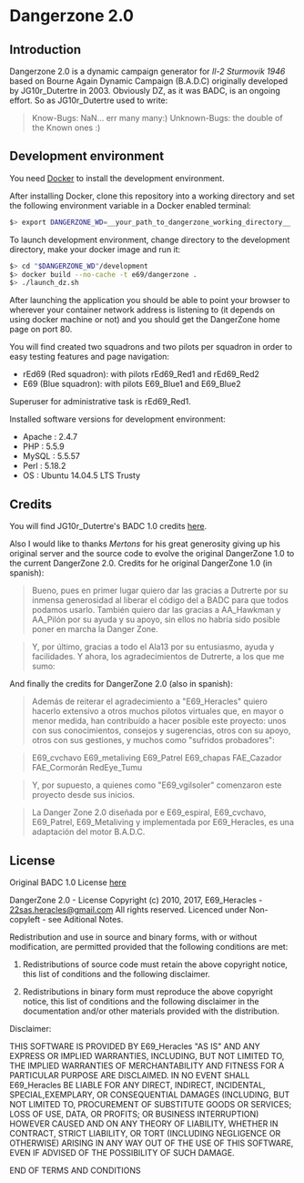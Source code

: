 # Dangerzone 2.0

## Introduction

Dangerzone 2.0 is a dynamic campaign generator for *Il-2 Sturmovik 1946* based on Bourne Again Dynamic Campaign (B.A.D.C) originally developed by JG10r_Dutertre in 2003. Obviously DZ, as it was BADC, is an ongoing effort. So as JG10r_Dutertre used to write:

> Know-Bugs: NaN... err many many:)
> Unknown-Bugs: the double of the Known ones :)

## Development environment

You need [Docker](https://docs.docker.com/engine/installation/) to install the development environment.

After installing Docker, clone this repository into a working directory and set the following environment variable in a Docker enabled terminal:

```bash
$> export DANGERZONE_WD=__your_path_to_dangerzone_working_directory__
```

To launch development environment, change directory to the development directory, make your docker image and run it:

```bash
$> cd "$DANGERZONE_WD"/development
$> docker build --no-cache -t e69/dangerzone .
$> ./launch_dz.sh
```
After launching the application you should be able to point your browser to wherever your container network address is listening to (it depends on using docker machine or not) and you should get the DangerZone home page on port 80.

You will find created two squadrons and two pilots per squadron in order to easy testing features and page navigation:

  * rEd69 (Red squadron): with pilots rEd69_Red1 and rEd69_Red2
  * E69 (Blue squadron): with pilots E69_Blue1 and E69_Blue2

Superuser for administrative task is rEd69_Red1.

Installed software versions for development environment:

  * Apache : 2.4.7
  * PHP    : 5.5.9
  * MySQL  : 5.5.57
  * Perl   : 5.18.2
  * OS     : Ubuntu 14.04.5 LTS Trusty

## Credits

You will find JG10r_Dutertre's BADC 1.0 credits [here](./install.txt).

Also I would like to thanks *Mertons* for his great generosity giving up his original server and the source code to evolve the original DangerZone 1.0 to the current DangerZone 2.0. Credits for he original DangerZone 1.0 (in spanish):

>Bueno, pues en primer lugar quiero dar las gracias a Dutrerte por su inmensa generosidad al liberar el código del a BADC para que todos podamos usarlo. También quiero dar las gracias a AA_Hawkman y AA_Pilón por su ayuda y su apoyo, sin ellos no habría sido posible poner en marcha la Danger Zone.

>Y, por último, gracias a todo el Ala13 por su entusiasmo, ayuda y facilidades. Y ahora, los agradecimientos de Dutrerte, a los que me sumo:

And finally the credits for DangerZone 2.0 (also in spanish):

>Además de reiterar el agradecimiento a "E69_Heracles" quiero hacerlo extensivo a otros muchos pilotos virtuales que, en mayor o menor medida, han contribuído a hacer posible este proyecto: unos con sus conocimientos, consejos y sugerencias, otros con su apoyo, otros con sus gestiones, y muchos como "sufridos probadores":

>E69_cvchavo
E69_metaliving
E69_Patrel
E69_chapas
FAE_Cazador
FAE_Cormorán
RedEye_Tumu

>Y, por supuesto, a quienes como "E69_vgilsoler" comenzaron este proyecto desde sus inicios.

>La Danger Zone 2.0 diseñada por e E69_espiral, E69_cvchavo, E69_Patrel, E69_Metaliving y implementada por E69_Heracles, es una adaptación del motor B.A.D.C.

## License

Original BADC 1.0 License [here](./install.txt)

DangerZone 2.0  - License
Copyright (c) 2010, 2017, E69_Heracles  - 22sas.heracles@gmail.com
All rights reserved. Licenced under Non-copyleft - see Aditional Notes.

Redistribution and use in source and binary forms, with or without modification,
are permitted provided that the following conditions are met:

1. Redistributions of source code must retain the above copyright notice, this
list of conditions and the following disclaimer.

2. Redistributions in binary form must reproduce the above copyright notice,
this list of conditions and the following disclaimer in the documentation and/or
other materials provided with the distribution.

Disclaimer:

THIS SOFTWARE IS PROVIDED BY E69_Heracles "AS IS" AND ANY EXPRESS OR IMPLIED
WARRANTIES, INCLUDING, BUT NOT LIMITED TO, THE IMPLIED WARRANTIES OF
MERCHANTABILITY AND FITNESS FOR A PARTICULAR PURPOSE ARE DISCLAIMED. IN NO EVENT SHALL E69_Heracles BE LIABLE FOR ANY DIRECT, INDIRECT, INCIDENTAL, SPECIAL,EXEMPLARY, OR CONSEQUENTIAL DAMAGES (INCLUDING, BUT NOT LIMITED TO, PROCUREMENT OF SUBSTITUTE GOODS OR SERVICES; LOSS OF USE, DATA, OR PROFITS; OR BUSINESS INTERRUPTION) HOWEVER CAUSED AND ON ANY THEORY OF LIABILITY, WHETHER IN CONTRACT, STRICT LIABILITY, OR TORT (INCLUDING NEGLIGENCE OR OTHERWISE) ARISING IN ANY WAY OUT OF THE USE OF THIS SOFTWARE, EVEN IF ADVISED OF THE POSSIBILITY OF SUCH DAMAGE.

END OF TERMS AND CONDITIONS

